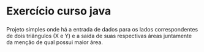 # Exercício curso java
###
Projeto simples onde há a entrada de dados para os lados correspondentes de dois triângulos (X e Y) e a saída de suas respectivas áreas juntamente da menção de qual possui maior área.